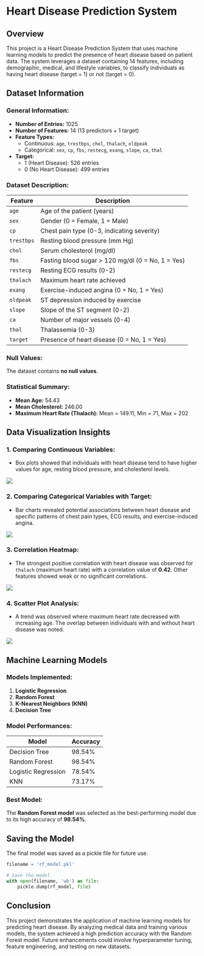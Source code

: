 # Heart Disease Prediction System

## Overview
This project is a Heart Disease Prediction System that uses machine learning models to predict the presence of heart disease based on patient data. The system leverages a dataset containing 14 features, including demographic, medical, and lifestyle variables, to classify individuals as having heart disease (target = 1) or not (target = 0). 

## Dataset Information

### General Information:
- **Number of Entries:** 1025
- **Number of Features:** 14 (13 predictors + 1 target)
- **Feature Types:** 
  - Continuous: `age`, `trestbps`, `chol`, `thalach`, `oldpeak`
  - Categorical: `sex`, `cp`, `fbs`, `restecg`, `exang`, `slope`, `ca`, `thal`
- **Target:** 
  - 1 (Heart Disease): 526 entries
  - 0 (No Heart Disease): 499 entries

### Dataset Description:
| Feature       | Description                                           |
|---------------|-------------------------------------------------------|
| `age`         | Age of the patient (years)                           |
| `sex`         | Gender (0 = Female, 1 = Male)                        |
| `cp`          | Chest pain type (0-3, indicating severity)           |
| `trestbps`    | Resting blood pressure (mm Hg)                       |
| `chol`        | Serum cholesterol (mg/dl)                            |
| `fbs`         | Fasting blood sugar > 120 mg/dl (0 = No, 1 = Yes)    |
| `restecg`     | Resting ECG results (0-2)                            |
| `thalach`     | Maximum heart rate achieved                          |
| `exang`       | Exercise-induced angina (0 = No, 1 = Yes)            |
| `oldpeak`     | ST depression induced by exercise                    |
| `slope`       | Slope of the ST segment (0-2)                        |
| `ca`          | Number of major vessels (0-4)                        |
| `thal`        | Thalassemia (0-3)                                    |
| `target`      | Presence of heart disease (0 = No, 1 = Yes)          |

### Null Values:
The dataset contains **no null values**.

### Statistical Summary:
- **Mean Age:** 54.43
- **Mean Cholesterol:** 246.00
- **Maximum Heart Rate (Thalach):** Mean = 149.11, Min = 71, Max = 202

## Data Visualization Insights

### 1. Comparing Continuous Variables:
- Box plots showed that individuals with heart disease tend to have higher values for age, resting blood pressure, and cholesterol levels.
<img src="https://github.com/kriti613/Heart-Disease-Prediction-System/blob/main/BoxPlot.png">

### 2. Comparing Categorical Variables with Target:
- Bar charts revealed potential associations between heart disease and specific patterns of chest pain types, ECG results, and exercise-induced angina.
<img src="https://github.com/kriti613/Heart-Disease-Prediction-System/blob/main/histogram.png">

### 3. Correlation Heatmap:
- The strongest positive correlation with heart disease was observed for `thalach` (maximum heart rate) with a correlation value of **0.42**. Other features showed weak or no significant correlations.
<img src="https://github.com/kriti613/Heart-Disease-Prediction-System/blob/main/heatmap.png">

### 4. Scatter Plot Analysis:
- A trend was observed where maximum heart rate decreased with increasing age. The overlap between individuals with and without heart disease was noted.
<img src="https://github.com/kriti613/Heart-Disease-Prediction-System/blob/main/scatterplot.png">

## Machine Learning Models

### Models Implemented:
1. **Logistic Regression**
2. **Random Forest**
3. **K-Nearest Neighbors (KNN)**
4. **Decision Tree**

### Model Performances:
| Model                 | Accuracy  |
|-----------------------|-----------|
| Decision Tree         | 98.54%    |
| Random Forest         | 98.54%    |
| Logistic Regression   | 78.54%    |
| KNN                   | 73.17%    |

### Best Model:
The **Random Forest model** was selected as the best-performing model due to its high accuracy of **98.54%**.

## Saving the Model
The final model was saved as a pickle file for future use.

```python
filename = 'rf_model.pkl'

# Save the model
with open(filename, 'wb') as file:
    pickle.dump(rf_model, file)
```

## Conclusion
This project demonstrates the application of machine learning models for predicting heart disease. By analyzing medical data and training various models, the system achieved a high prediction accuracy with the Random Forest model. Future enhancements could involve hyperparameter tuning, feature engineering, and testing on new datasets.
